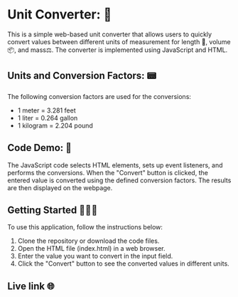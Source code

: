 # Unit Converter: 🔄

This is a simple web-based unit converter that allows users to quickly convert values between different units of measurement for length 📏, volume📦, and mass⚖️. The converter is implemented using JavaScript and HTML.

## Units and Conversion Factors: 📟

The following conversion factors are used for the conversions:

- 1 meter = 3.281 feet
- 1 liter = 0.264 gallon
- 1 kilogram = 2.204 pound

## Code Demo: 🧬

The JavaScript code selects HTML elements, sets up event listeners, and performs the conversions. When the "Convert" button is clicked, the entered value is converted using the defined conversion factors. The results are then displayed on the webpage.

## Getting Started 🧑🏾‍💻

To use this application, follow the instructions below:

1. Clone the repository or download the code files.
2. Open the HTML file (index.html) in a web browser.
3. Enter the value you want to convert in the input field.
4. Click the "Convert" button to see the converted values in different units.

## Live link 🌐
